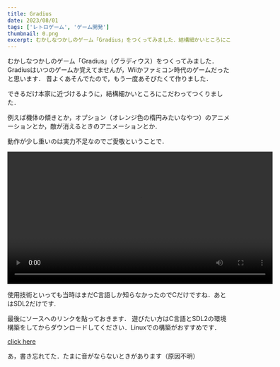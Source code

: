 ```yaml
---
title: Gradius
date: 2023/08/01
tags: ['レトロゲーム', 'ゲーム開発']
thumbnail: 0.png
excerpt: むかしなつかしのゲーム「Gradius」をつくってみました．結構細かいところにこだわってつくりました．例えば機体の傾きとか，オプション（オレンジ色の楕円みたいなやつ）のアニメーションとか．
---
```


むかしなつかしのゲーム「Gradius」（グラディウス）をつくってみました．
Gradiusはいつのゲームか覚えてませんが，Wiiかファミコン時代のゲームだったと思います．
昔よくあそんでたので，もう一度あそびたくて作りました．

できるだけ本家に近づけるように，結構細かいところにこだわってつくりました．

例えば機体の傾きとか，オプション（オレンジ色の楕円みたいなやつ）のアニメーションとか，敵が消えるときのアニメーションとか．

動作が少し重いのは実力不足なのでご愛敬ということで．

<video controls width="600">
  <source src="/public/content/works/20230801/0.mp4" type="video/mp4">
  お使いのブラウザは動画タグに対応していません。
</video>

使用技術といっても当時はまだC言語しか知らなかったのでCだけですね．あとはSDL2だけです.

最後にソースへのリンクを貼っておきます．
遊びたい方はC言語とSDL2の環境構築をしてからダウンロードしてください．Linuxでの構築がおすすめです．

[click here](https://github.com/k-mysa6505/gradius)

あ，書き忘れてた．たまに音がならないときがあります（原因不明）
